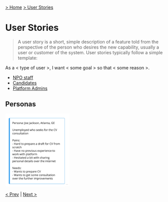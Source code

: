 [> Home](../README.md)  [> User Stories](README.md)

# User Stories

> A user story is a short, simple description of a feature told from the perspective of the person who desires the new capability, usually a user or customer of the system. User stories typically follow a simple template:

As a < type of user >, I want < some goal > so that < some reason >.

- [NPO staff](NPO/Staff/CRUD.md)
- [Candidates](Candidate/CRUD.md)
- [Platform Admins](Platform/Admin/CRUD.md)

## Personas

<img src="../assets/images/joe.png"  alt="Candidate Joe" width="40%">

[< Prev](/2.Solution/README.md)  |  [Next >]()
